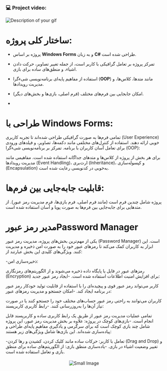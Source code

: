 <h3 align="left"> 💻 Project video:</h3>

![Description of your gif](https://github.com/Abdul-Sattar-Rahimi/Pro/blob/main/ARahimi_12345.gif)


# ساختار کلی پروژه:

- پروژه بر اساس **Windows Forms** و به زبان **C#** طراحی شده است.
- تمرکز پروژه بر تعامل گرافیکی با کاربر است، از جمله تغییر تصاویر، حرکت دادن اشیاء، و منطق‌های ساده برای بازی.
- استفاده از مفاهیم پایه‌ای برنامه‌نویسی شیءگرا (**OOP**) مانند متدها، کلاس‌ها، و مدیریت رویدادها.
- امکان جابجایی بین فرم‌های مختلف (فرم اصلی، بازی‌ها و بخش‌های دیگر).

-
# طراحی با Windows Forms:

تمامی فرم‌ها به صورت گرافیکی طراحی شده‌اند تا تجربه کاربری (User Experience) خوبی ارائه دهند.
استفاده از کنترل‌های مختلفی مانند دکمه‌ها، تصاویر، و فیلدهای ورودی برای تعامل آسان کاربران با برنامه.
تمرکز بر برنامه‌نویسی شیءگرا (OOP):

برای هر بخش از پروژه از کلاس‌ها و متدهای جداگانه استفاده شده است.
مفاهیمی مانند مدیریت رویدادها (Event Handling)، ارث‌بری (Inheritance)، و کپسوله‌سازی (Encapsulation) به‌خوبی در کدنویسی رعایت شده است.
# قابلیت جابه‌جایی بین فرم‌ها:

پروژه شامل چندین فرم است (مانند فرم اصلی، فرم بازی‌ها، فرم مدیریت رمز عبور).
از متدهایی برای جابه‌جایی بین فرم‌ها به صورت پویا و آسان استفاده شده است.

# مدیر رمز عبورPassword Manager
یکی از مهم‌ترین بخش‌های پروژه، مدیریت رمز عبور (Password Manager) است. این ابزار به کاربران کمک می‌کند تا رمزهای عبور خود را به صورت امن ذخیره و مدیریت کنند. ویژگی‌های کلیدی این بخش عبارتند از:

-ذخیره‌سازی امن:

رمزهای عبور در فایل یا پایگاه داده ذخیره می‌شوند و از الگوریتم‌های رمزنگاری (Encryption) برای افزایش امنیت اطلاعات استفاده شده است.
-ایجاد رمز عبور جدید:

کاربر می‌تواند رمز عبور قوی و پیچیده‌ای را با استفاده از قابلیت تولید خودکار رمز عبور در برنامه ایجاد کند.
-امکان جستجو و مدیریت رمزهای عبور:

کاربران می‌توانند به راحتی رمز عبور حساب‌های مختلف خود را جستجو کنند یا در صورت نیاز آن‌ها را به‌روزرسانی کنند.
-رابط کاربری کاربرپسند:

تمامی عملیات مدیریت رمز عبور از طریق یک رابط کاربری ساده و کاربرپسند قابل انجام است.
-بازی‌های کوچک در پروژه:
علاوه بر بخش مدیریت رمز عبور، این پروژه شامل چند بازی کوچک است که برای سرگرمی و یادگیری مفاهیم پایه‌ای طراحی و پیاده‌سازی شده‌اند. این بازی‌ها شامل ویژگی‌های زیر هستند:

-تعامل با کاربر:
حرکات ساده مانند کلیک کردن، کشیدن و رها کردن (Drag and Drop) و تغییر وضعیت اشیاء در بازی.
-یاده‌سازی منطق بازی:
از الگوریتم‌های ساده برای منطق بازی و تعامل استفاده شده است.







  </style>
</head>
<body>
  <div style="text-align: center; margin-top: 20px;">
    <img class="small-image" src="https://imgurl.ir/uploads/z147895_New_Project_1.png" alt="Small Image">
  </div>
</body>
</html>
